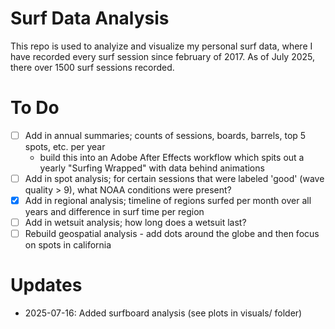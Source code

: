 # Surf Data Analysis

This repo is used to analyize and visualize my personal surf data, where I have recorded every surf session since february of 2017. 
As of July 2025, there over 1500 surf sessions recorded.

# To Do
- [ ] Add in annual summaries; counts of sessions, boards, barrels, top 5 spots, etc. per year
    - build this into an Adobe After Effects workflow which spits out a yearly "Surfing Wrapped" with data behind animations
- [ ] Add in spot analysis; for certain sessions that were labeled 'good' (wave quality > 9), what NOAA conditions were present?
- [x] Add in regional analysis; timeline of regions surfed per month over all years and difference in surf time per region
- [ ] Add in wetsuit analysis; how long does a wetsuit last?
- [ ] Rebuild geospatial analysis - add dots around the globe and then focus on spots in california

# Updates
- 2025-07-16: Added surfboard analysis (see plots in visuals/ folder)
